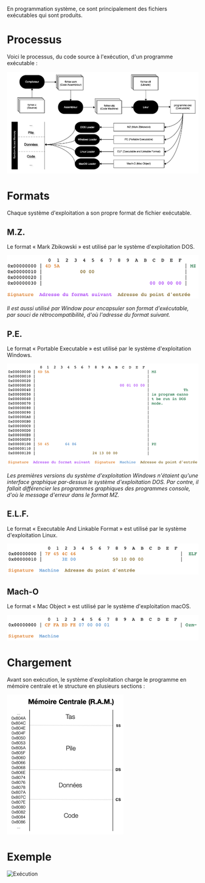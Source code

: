 En programmation système, ce sont principalement des fichiers exécutables qui sont produits.

# Processus

Voici le processus, du code source à l'exécution, d'un programme exécutable :

![](Images/ASM/Executable.png)

# Formats

Chaque système d'exploitation a son propre format de fichier exécutable.

## M.Z.

Le format « Mark Zbikowski » est utilisé par le système d'exploitation DOS.

![MZ](Images/ASM/MZ.png)

*Il est aussi utilisé par Window pour encapsuler son format d'exécutable, par souci de rétrocompatibilité, d'où l'adresse du format suivant.*

## P.E.

Le format « Portable Executable » est utilisé par le système d'exploitation Windows.

![PE](Images/ASM/PE.png)

*Les premières versions du système d'exploitation Windows n'étaient qu'une interface graphique par-dessus le système d'exploitation DOS. Par contre, il fallait différencier les programmes graphiques des programmes console, d'où le message d'erreur dans le format MZ.*

## E.L.F.

Le format « Executable And Linkable Format » est utilisé par le système d'exploitation Linux.

![ELF](Images/ASM/ELF.png)

## Mach-O

Le format « Mac Object » est utilisé par le système d'exploitation macOS.

![Mach-O](Images/ASM/MachO.png)

# Chargement

Avant son exécution, le système d'exploitation charge le programme en mémoire centrale et le structure en plusieurs sections :

![](Images/ASM/MEMProgram.png)

# Exemple

![Exécution](Images/ASM/Execution.gif)